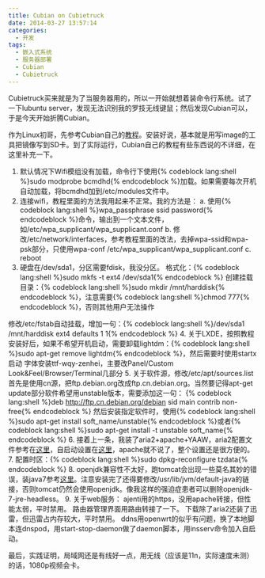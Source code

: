 ```yaml
---
title: Cubian on Cubietruck
date: 2014-03-27 13:57:14
categories:
  - 开发
tags:
  - 嵌入式系统
  - 服务器部署
  - Cubian
  - Cubietruck
---
```

Cubietruck买来就是为了当服务器用的，所以一开始就想着装命令行系统。试了一下lubuntu server，发现无法识别我的罗技无线键鼠；然后发现Cubian可以，于是今天开始折腾Cubian。

作为Linux初哥，先参考Cubian自己的[教程](http://cn.cubian.org/tutorials/)。安装好说，基本就是用写image的工具把镜像写到SD卡。到了实际运行，Cubian自己的教程有些东西说的不详细，在这里补充一下。

1. 默认情况下Wifi模组没有加载，命令行下使用{% codeblock lang:shell %}sudo modprobe bcmdhd{% endcodeblock %}加载。如果需要每次开机自动加载，将bcmdhd加到/etc/modules文件中。
2. 连接wifi，教程里面的方法我用起来不正常。我的方法是：
  a. 使用{% codeblock lang:shell %}wpa_passphrase ssid password{% endcodeblock %}命令，输出到一个文本文件，如/etc/wpa_supplicant/wpa_supplicant.conf
  b. 修改/etc/network/interfaces，参考教程里面的改法，去掉wpa-ssid和wpa-psk部分，只使用wpa-conf /etc/wpa_supplicant/wpa_supplicant.conf
  c. reboot
3. 硬盘在/dev/sda1，分区需要fdisk，我没分区。
  格式化：{% codeblock lang:shell %}sudo mkfs -t ext4 /dev/sda1{% endcodeblock %}
  创建挂载目录：{% codeblock lang:shell %}sudo mkdir /mnt/harddisk{% endcodeblock %}，注意需要{% codeblock lang:shell %}chmod 777{% endcodeblock %}，否则其他用户无法操作

  修改/etc/fstab自动挂载，增加一句：{% codeblock lang:shell %}/dev/sda1 /mnt/harddisk ext4 defaults 1 1{% endcodeblock %}
4. 关于LXDE，按照教程安装好后，如果不希望开机启动，需要卸载lightdm：{% codeblock lang:shell %}sudo apt-get remove lightdm{% endcodeblock %}，然后需要时使用startx启动
  字体安装ttf-wqy-zenhei，主要改Panel/Custom Look&Feel/Browser/Terminal几部分
5. 关于软件源，修改/etc/apt/sources.list首先是使用cn源，把ftp.debian.org改成ftp.cn.debian.org。当然要记得apt-get update部分软件希望用unstable版本，需要添加这一句：
  {% codeblock lang:shell %}deb http://ftp.cn.debian.org/debian sid main contrib non-free{% endcodeblock %}
  然后安装指定软件时，使用{% codeblock lang:shell %}sudo apt-get install soft_name/unstable{% endcodeblock %}或者{% codeblock lang:shell %}sudo apt-get install -t unstable soft_name{% endcodeblock %}
6. 接着上一条，我装了aria2+apache+YAAW，aria2配置文件参考在[这里](http://blog.binux.me/2012/12/aria2-examples/)，自启动设置在[这里](http://wenzhixin.net.cn/2013/10/30/debian_script_init)，apache就不说了，整个设置还是很方便的。
7. 配置时区：{% codeblock lang:shell %}sudo dpkg-reconfigure tzdata{% endcodeblock %}
8. openjdk兼容性不太好，跑tomcat会出现一些莫名其妙的错误，装java7参考[这里](http://www.webupd8.org/2012/06/how-to-install-oracle-java-7-in-debian.html)。注意安装完了还得要修改/usr/lib/jvm/default-java的链接，否则tomcat仍然会使用openjdk。像我这样的强迫症患者可以删除openjdk-7-jre-headless。
9. 关于web服务：
  ajenti用的https，没用apache转接，但性能太弱，平时禁用。
  路由器管理界面用路由转接了一下。
  下载除了aria2还装了迅雷，但迅雷占内存较大，平时禁用。
  ddns用openwrt的似乎有问题，换了本地脚本连dnspod，用start-stop-daemon做了daemon脚本，用insserv命令加入自启动。

最后，实践证明，局域网还是有线好一点，用无线（应该是11n，实际速度未测）的话，1080p视频会卡。

